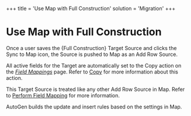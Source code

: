 +++
title = 'Use Map with Full Construction'
solution = 'Migration'
+++

# Use Map with Full Construction

Once a user saves the {Full Construction} Target Source and clicks the
Sync to Map icon, the Source is pushed to Map as an Add Row Source.

All active fields for the Target are automatically set to the Copy
action on the *[Field
Mappings](../../Map/Page_Desc/Field_Mappings_H.htm)* page. Refer to
[Copy](../../Map/Use_Cases/Copy_Map.htm) for more information about this
action.

This Target Source is treated like any other Add Row Source in Map.
Refer to [Perform Field
Mapping](../../Map/Use_Cases/Perform_Field_Mapping.htm) for more
information.

AutoGen builds the update and insert rules based on the settings in Map.
